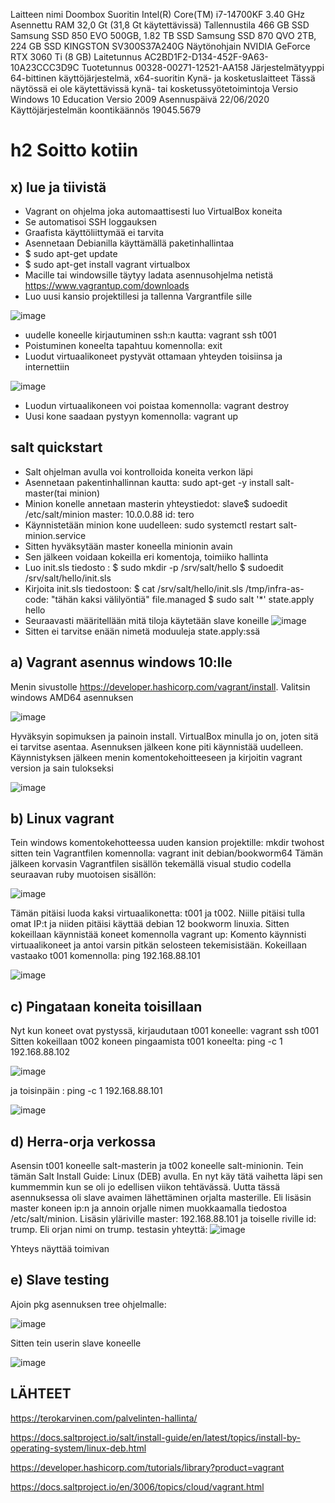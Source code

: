 Laitteen nimi	Doombox
Suoritin	Intel(R) Core(TM) i7-14700KF   3.40 GHz
Asennettu RAM	32,0 Gt (31,8 Gt käytettävissä)
Tallennustila	466 GB SSD Samsung SSD 850 EVO 500GB, 1.82 TB SSD Samsung SSD 870 QVO 2TB, 224 GB SSD KINGSTON SV300S37A240G
Näytönohjain	NVIDIA GeForce RTX 3060 Ti (8 GB)
Laitetunnus	AC2BD1F2-D134-452F-9A63-10A23CCC3D9C
Tuotetunnus	00328-00271-12521-AA158
Järjestelmätyyppi	64-bittinen käyttöjärjestelmä, x64-suoritin
Kynä- ja kosketuslaitteet	Tässä näytössä ei ole käytettävissä kynä- tai kosketussyötetoimintoja
Versio	Windows 10 Education
Versio	2009
Asennuspäivä	‎22/‎06/‎2020
Käyttöjärjestelmän koontikäännös	19045.5679

# h2 Soitto kotiin

## x) lue ja tiivistä
-  Vagrant on ohjelma joka automaattisesti luo VirtualBox koneita
-  Se automatisoi SSH loggauksen
-  Graafista käyttöliittymää ei tarvita
-  Asennetaan Debianilla käyttämällä paketinhallintaa
-  $ sudo apt-get update
-  $ sudo apt-get install vagrant virtualbox
-  Macille tai windowsille täytyy ladata asennusohjelma netistä https://www.vagrantup.com/downloads
-  Luo uusi kansio projektillesi ja tallenna Vargrantfile sille
  
  ![image](https://github.com/user-attachments/assets/75f55165-8351-4fac-92bb-0dc9daec96e9)

-  uudelle koneelle kirjautuminen ssh:n kautta:    vagrant ssh t001
-  Poistuminen koneelta tapahtuu komennolla: exit
-  Luodut virtuaalikoneet pystyvät ottamaan yhteyden toisiinsa ja internettiin

![image](https://github.com/user-attachments/assets/62180e24-4166-40a1-ae5e-fa7d55c8456a)

-  Luodun virtuaalikoneen voi poistaa komennolla:  vagrant destroy
-  Uusi kone saadaan pystyyn komennolla:  vagrant up 

## salt quickstart
-  Salt ohjelman avulla voi kontrolloida koneita verkon läpi
-  Asennetaan pakentinhallinnan kautta: sudo apt-get -y install salt-master(tai minion)
-  Minion konelle annetaan masterin yhteystiedot:    slave$ sudoedit /etc/salt/minion
master: 10.0.0.88
id: tero
-   Käynnistetään minion kone uudelleen: sudo systemctl restart salt-minion.service
-   Sitten hyväksytään master koneella minionin avain
-   Sen jälkeen voidaan kokeilla eri komentoja, toimiiko hallinta
-   Luo init.sls tiedosto : $ sudo mkdir -p /srv/salt/hello $ sudoedit /srv/salt/hello/init.sls
-   Kirjoita init.sls tiedostoon: $ cat /srv/salt/hello/init.sls
  /tmp/infra-as-code:
  "tähän kaksi välilyöntiä" file.managed
  $ sudo salt '*' state.apply hello
-  Seuraavasti määritellään mitä tiloja käytetään slave koneille
![image](https://github.com/user-attachments/assets/aa251508-8075-41cd-b3cd-e370cf739b87)
-  Sitten ei tarvitse enään nimetä moduuleja state.apply:ssä

## a) Vagrant asennus windows 10:lle
Menin sivustolle https://developer.hashicorp.com/vagrant/install. Valitsin windows AMD64 asennuksen

![image](https://github.com/user-attachments/assets/bac691dc-e8f9-4fa9-8654-2d4e61c7ef5b)

Hyväksyin sopimuksen ja painoin install. VirtualBox minulla jo on, joten sitä ei tarvitse asentaa.
Asennuksen jälkeen kone piti käynnistää uudelleen. Käynnistyksen jälkeen menin komentokehoitteeseen ja kirjoitin vagrant version ja sain tulokseksi

![image](https://github.com/user-attachments/assets/2cbd9685-bc8d-4eb0-9290-487b10444a16)

## b) Linux vagrant
Tein windows komentokehotteessa uuden kansion projektille: mkdir twohost
sitten tein Vagrantfilen komennolla: vagrant init debian/bookworm64
Tämän jälkeen korvasin Vagrantfilen sisällön tekemällä visual studio codella seuraavan ruby muotoisen sisällön:

![image](https://github.com/user-attachments/assets/bf14981a-50eb-49e8-9c8a-72206319b185)

Tämän pitäisi luoda kaksi virtuaalikonetta: t001 ja t002. Niille pitäisi tulla omat IP:t ja niiden pitäisi käyttää debian 12 bookworm linuxia.
Sitten kokeillaan käynnistää koneet komennolla vagrant up: Komento käynnisti virtuaalikoneet ja antoi varsin pitkän selosteen tekemisistään. Kokeillaan vastaako t001 komennolla: ping 192.168.88.101

![image](https://github.com/user-attachments/assets/299e27fd-9c20-42da-84c8-909db407723c)

## c) Pingataan koneita toisillaan

Nyt kun koneet ovat pystyssä, kirjaudutaan t001 koneelle: vagrant ssh t001
Sitten kokeillaan t002 koneen pingaamista t001 koneelta: ping -c 1 192.168.88.102

![image](https://github.com/user-attachments/assets/d0bb107f-ada9-4efe-8b86-1066302e1c7f)

ja toisinpäin : ping -c 1 192.168.88.101

![image](https://github.com/user-attachments/assets/f983d491-face-4fec-a3fe-d5794c3d08ec)

## d) Herra-orja verkossa

Asensin t001 koneelle salt-masterin ja t002 koneelle salt-minionin. Tein tämän Salt Install Guide: Linux (DEB) avulla.
En nyt käy tätä vaihetta läpi sen kummemmin kun se oli jo edellisen viikon tehtävässä. Uutta tässä asennuksessa oli slave avaimen lähettäminen orjalta masterille. Eli lisäsin master koneen ip:n ja annoin orjalle nimen muokkaamalla tiedostoa 
/etc/salt/minion. Lisäsin yläriville master: 192.168.88.101 ja toiselle riville id: trump. Eli orjan nimi on trump.
testasin yhteyttä:
![image](https://github.com/user-attachments/assets/7af7d1bb-bdf6-4704-b7be-9fa16db4b601)

Yhteys näyttää toimivan

## e) Slave testing
Ajoin pkg asennuksen tree ohjelmalle:

![image](https://github.com/user-attachments/assets/b3e30739-10d0-4cb1-99b9-e42f19bcbc26)

Sitten tein userin slave koneelle

![image](https://github.com/user-attachments/assets/9b58f921-2f92-4b33-adcd-7fbc6d6c7410)


## LÄHTEET

https://terokarvinen.com/palvelinten-hallinta/

https://docs.saltproject.io/salt/install-guide/en/latest/topics/install-by-operating-system/linux-deb.html

https://developer.hashicorp.com/tutorials/library?product=vagrant

https://docs.saltproject.io/en/3006/topics/cloud/vagrant.html














